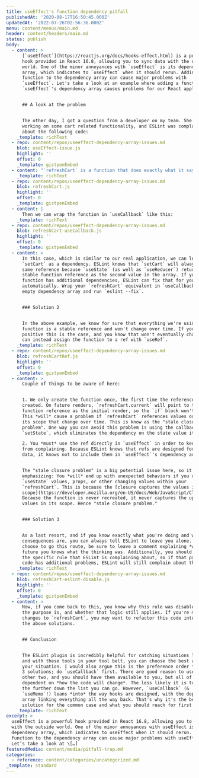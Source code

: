 ```yaml
---
title: useEffect's function dependency pitfall
publishedAt: '2020-08-17T16:50:45.000Z'
updatedAt: '2022-07-26T02:56:36.000Z'
menu: content/menus/main.md
header: content/headers/main.md
status: publish
body:
  - content: >
      [`useEffect`](https://reactjs.org/docs/hooks-effect.html) is a powerful
      hook provided in React 16.8, allowing you to sync data with the outside
      world. One of the minor annoyances with `useEffect` is its dependency
      array, which indicates to `useEffect` when it should rerun. Adding a
      function to the dependency array can cause major problems with
      `useEffect`. Let's take a look at an example where adding a function
      `useEffect`'s dependency array causes problems for our React application.


      ## A look at the problem


      The other day, I got a question from a developer on my team. She was
      working on some cart related functionality, and ESLint was complaining
      about the following code:
    _template: richText
  - repo: content/repos/useeffect-dependency-array-issues.md
    blob: useEffect-issue.js
    highlight: ''
    offset: 0
    _template: gistpenEmbed
  - content: "`refreshCart` is a function that does exactly what it says: Refresh the cart & save the data to [Context](https://reactjs.org/docs/context.html). The cart is something that's used throughout the application, so we set it up as a Context for easy reuse. In this case, it was [`eslint-plugin-react-hooks`](https://www.npmjs.com/package/eslint-plugin-react-hooks) warning about a missing dependency, the `refreshCart` function.\n\n## A stroll through `useEffect`\n\nFirst, let's talk about what the second parameter, the dependency array, is doing.\_`useEffect`\_says \"if any dependency in this array changes, rerun the effect\". Think about this as a \"synchronization mechanism\", keeping your Component's data & some external side effect in sync with each other.\n\nWe have a great example of this in our app: On one page, we want to load a list of potential plans based on what the user has entered into the form. As the user changes the values in the form, we make a new API request to fetch those plans with `useEffect`, keeping the latest request in sync with form data and cleaning up the previous request as we go.\n\nSo there are consequences to leaving values out of the dependency array. It can cause issues where the effect doesn't run when you expect it to, or is running selectively when some data changes but needs to run when all of the data changes, or functions are running with stale data. The ESLint rules call this out so you can handle it.\n\n## The problem with `refreshCart`\n\nThe reason this is annoying in\_*this*\_case is\_`refreshCart`\_is defined within the scope of the component, so it's\_*created fresh*\_on every render. If you were to just stuff it into the dependency array as it tells you, you'd get an infinite loop. On initial mount, the effect would call the function, which fetch the cart & saves the data, triggering a render. When it does, it would see\_`refreshCart`* as a new reference*. `useEffect`\_goes \"oh hey, my dependency changed, I should rerun the effect\", starting the whole cycle over again.\n\nNote that you only have this problem with functions created with in the component function. If you can hoist the function out of the component scope, ESLint will stop complaining because `useEffect` will see the same function reference on every render.\n\nWe could do that in this case because `refreshCart` saves the data to a `useState` hook. This state is eventually passed into the Cart context mentioned earlier, so we need `refreshCart` to be within the component scope so it has access to `setCartContext`, the setter returned by `useState`.\n\n## What we can do about it\n\nThere are a couple solutions to this:\n\n1. Wrap\_`refreshCart`\_in\_`useCallback`, a specialized version of\_`useMemo`. Similar to `useEffect`, `useMemo` calls the callback provided whenever any of the dependencies changes, but instead of performing a side effect, it memoizes the return value. This is helpful for minimizing the number of times you recalculate a value as well as maintaining references between renders. In the latter case, `useCallback` provides a specialized version of `useMemo` for creating callbacks, where the function reference is reused if the dependencies haven't changed.\n2. Assign `refreshCart` to a ref created with `useRef`. ESLint doesn't complain about ref usage in effects because they're intentionally designed for mutable data. If you do this, you can create a singleton that you assign on first render and never touch again. If you mutate it further, it could cause issues in Concurrent Mode in the future. You can use this if you know for certain there are no dependencies or they will never change.\n3. Tell eslint to shut up with\_`eslint-disable-next-line`. Generally, eslint yells at you about these things for good reasons, so this is really a last resort if neither of the above solutions work for various reason. If you do go this route, you should always leave a comment as to why.\n\n### Solution 1\n\nIf we assume our `refreshCart` function looks something like this:\n"
    _template: richText
  - repo: content/repos/useeffect-dependency-array-issues.md
    blob: refreshCart.js
    highlight: ''
    offset: 0
    _template: gistpenEmbed
  - content: |
      Then we can wrap the function in `useCallback` like this:
    _template: richText
  - repo: content/repos/useeffect-dependency-array-issues.md
    blob: refreshCart-useCallback.js
    highlight: ''
    offset: 0
    _template: gistpenEmbed
  - content: >
      In this case, which is similar to our real application, we can leave out
      `setCart` as a dependency. ESLint knows that `setCart` will always be the
      same reference because `useState` (as well as `useReducer`) returns a
      stable function reference as the second value in the array. If your
      function has additional dependencies, ESLint can fix that for you
      automatically. Wrap your `refreshCart` equivalent in `useCallback` with an
      empty dependency array and run `eslint --fix`.


      ### Solution 2


      In the above example, we know for sure that everything we're using in the
      function is a stable reference and won't change over time. If you're
      positive this is the case, and you know that won't eventually change, you
      can instead assign the function to a ref with `useRef`.
    _template: richText
  - repo: content/repos/useeffect-dependency-array-issues.md
    blob: refreshCartRef.js
    highlight: ''
    offset: 0
    _template: gistpenEmbed
  - content: >
      Couple of things to be aware of here:


      1. We only create the function once, the first time the reference is
      created. On future renders, `refreshCart.current` will point to the same
      function reference as the initial render, so the `if` block won't run.
      This *will* cause a problem if `refreshCart` references values outside of
      its scope that change over time. This is know as the "stale closure
      problem". One way you can avoid this problem is using the callback form of
      `setState`, which eliminates the dependency on the state value itself.

      2. You *must* use the ref directly in `useEffect` in order to keep ESLint
      from complaining. Because ESLint knows that refs are designed for mutable
      data, it knows not to include them in `useEffect`'s dependency array.


      The "stale closure problem" is a big potential issue here, so it's worth
      emphasizing: You *will* end up with unexpected behaviors if you rely on
      `useState` values, props, or other changing values within your
      `refreshCart`. This is because the [closure captures the values in its
      scope](https://developer.mozilla.org/en-US/docs/Web/JavaScript/Closures).
      Because the function is never recreated, it never captures the updated
      values in its scope. Hence "stale closure problem."


      ### Solution 3


      As a last resort, and if you know exactly what you're doing and what the
      consequences are, you can always tell ESLint to leave you alone. If you
      choose to go this route, be sure to leave a comment explaining *why*, so
      future you knows what the thinking was. Additionally, you should disable
      the specific rule that ESLint is complaining about, so if that part of the
      code has additional problems, ESLint will still complain about them.
    _template: richText
  - repo: content/repos/useeffect-dependency-array-issues.md
    blob: refreshCart-eslint-disable.js
    highlight: ''
    offset: 0
    _template: gistpenEmbed
  - content: >
      Now, if you come back to this, you know why this rule was disabled, what
      the purpose is, and whether that logic still applies. If you're making
      changes to `refreshCart`, you may want to refactor this code into one of
      the above solutions.


      ## Conclusion


      The ESLint plugin is incredibly helpful for catching situations like this,
      and with these tools in your tool belt, you can choose the best answer for
      your situation. I would also argue this is the preference order for these
      3 solutions; do `useCallback` first. There are good reason to use the
      other two, and you should have them available to you, but all of these are
      dependent on *how the code will change*. The less likely it is to change,
      the further down the list you can go. However, `useCallback` (&
      `useMemo`!) leans *into* the way hooks are designed, with the dependency
      array linking everything all the way back. That's why it's the best
      solution for the common case and what you should reach for first.
    _template: richText
excerpt: >
  useEffect is a powerful hook provided in React 16.8, allowing you to sync data
  with the outside world. One of the minor annoyances with useEffect is its
  dependency array, which indicates to useEffect when it should rerun. Adding a
  function to the dependency array can cause major problems with useEffect.
  Let’s take a look at \[…]
featuredMedia: content/media/pitfall-trap.md
categories:
  - reference: content/categories/uncategorized.md
_template: standard
---
```



